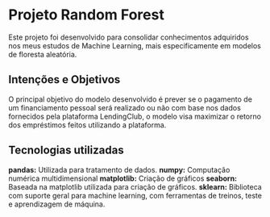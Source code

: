 # Projeto Random Forest
Este projeto foi desenvolvido para consolidar conhecimentos adquiridos nos meus estudos de Machine Learning, mais especificamente em modelos de floresta aleatória.

## Intenções e Objetivos
O principal objetivo do modelo desenvolvido é prever se o pagamento de um financiamento pessoal será realizado ou não com base nos dados fornecidos pela plataforma LendingClub, o modelo visa maximizar o retorno dos empréstimos feitos utilizando a plataforma.

## Tecnologias utilizadas
**pandas:** Utilizada para tratamento de dados.
**numpy:** Computação numérica multidimensional
**matplotlib:** Criação de gráficos
**seaborn:** Baseada na matplotlib utilizada para criação de gráficos.
**sklearn:** Biblioteca com suporte geral para machine learning, com ferramentas de treinos, teste e aprendizagem de máquina.
